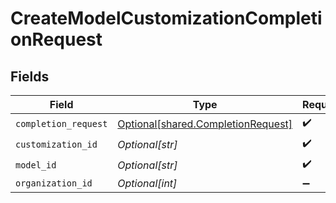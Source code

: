 # CreateModelCustomizationCompletionRequest


## Fields

| Field                                                                              | Type                                                                               | Required                                                                           | Description                                                                        |
| ---------------------------------------------------------------------------------- | ---------------------------------------------------------------------------------- | ---------------------------------------------------------------------------------- | ---------------------------------------------------------------------------------- |
| `completion_request`                                                               | [Optional[shared.CompletionRequest]](undefined/models/shared/completionrequest.md) | :heavy_check_mark:                                                                 | N/A                                                                                |
| `customization_id`                                                                 | *Optional[str]*                                                                    | :heavy_check_mark:                                                                 | N/A                                                                                |
| `model_id`                                                                         | *Optional[str]*                                                                    | :heavy_check_mark:                                                                 | N/A                                                                                |
| `organization_id`                                                                  | *Optional[int]*                                                                    | :heavy_minus_sign:                                                                 | N/A                                                                                |